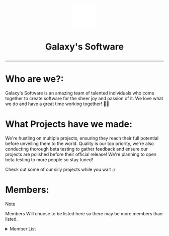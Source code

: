 

<p align="center">
  <img src="g_flat_256.png" alt="" width="15%" height="15%">

# <p align="center">Galaxy's Software</p>
---

# Who are we?:
Galaxy's Software is an amazing team of talented individuals who come together to create software for the sheer joy and passion of it. We love what we do and have a great time working together! 🚀✨

# What Projects have we made:

We're hustling on multiple projects, ensuring they reach their full potential before unveiling them to the world. Quality is our top priority,
we're also conducting thorough beta testing to gather feedback and ensure our projects are polished before their official release!
We're planning to open beta testing to more people so stay tuned!

Check out some of our siily projects while you wait :)

# Members:
> [!NOTE]
> Members Will choose to be listed here so there may be more members than listed.
<details>
<summary>Member List</summary>
<br>
[GalaxyGaming2OOO GalaxyGaming2000 or GalaxyGaming](https://github.com/GalaxyGaming2OOO)
<br>
[Skateboy](https://www.youtube.com/@skateboy)
</details>
